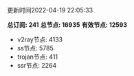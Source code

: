 更新时间2022-04-19 22:05:33

**总订阅: 241**
**总节点: 16935**
**有效节点: 12593**
- v2ray节点: 4133
- ss节点: 5785
- trojan节点: 411
- ssr节点: 2264
